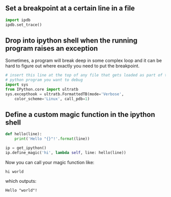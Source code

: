 ## Set a breakpoint at a certain line in a file
```python
import ipdb
ipdb.set_trace()
```

## Drop into ipython shell when the running program raises an exception
Sometimes, a program will break deep in some complex loop and it can be hard to 
figure out where exactly you need to put the breakpoint.
```python
# insert this line at the top of any file that gets loaded as part of the 
# python program you want to debug
import sys
from IPython.core import ultratb
sys.excepthook = ultratb.FormattedTB(mode='Verbose',
    color_scheme='Linux', call_pdb=1)
```

## Define a custom magic function in the ipython shell
```python
def hello(line):
    print('Hello "{}"!'.format(line))

ip = get_ipython()
ip.define_magic('hi', lambda self, line: hello(line))
```
Now you can call your magic function like:
```
hi world
```
which outputs:
```
Hello "world"!
```
